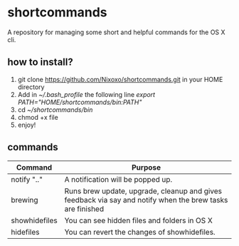 # shortcommands

A repository for managing some short and helpful commands for the OS X cli.

## how to install?
1. git clone https://github.com/Nixoxo/shortcommands.git in your HOME directory
2. Add in _~/.bash_profile_ the following line _export PATH="$HOME/shortcommands/bin:$PATH"_
3. cd _~/shortcommands/bin_
4. chmod +x file
5. enjoy!

## commands

Command       | Purpose
------------- | ---------------------------------
notify ".."   | A notification will be popped up.
brewing       | Runs brew update, upgrade, cleanup and gives feedback via say and notify when the brew tasks are finished
showhidefiles | You can see hidden files and folders in OS X
hidefiles     | You can revert the changes of showhidefiles.
